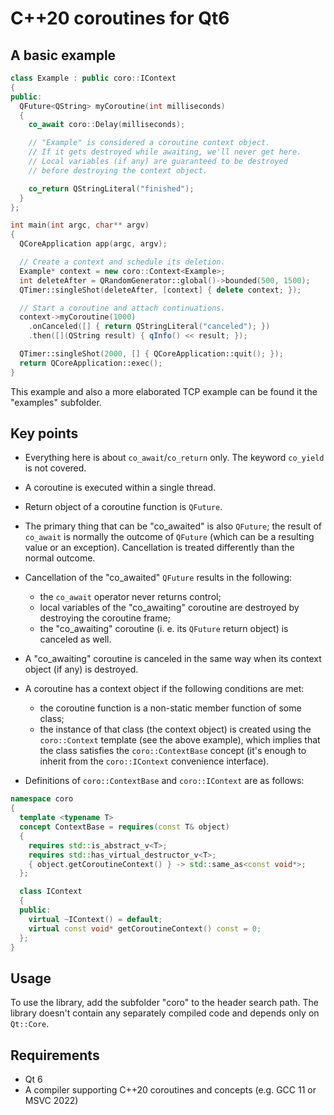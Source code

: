 # C++20 coroutines for Qt6

## A basic example

```C++
class Example : public coro::IContext
{
public:
  QFuture<QString> myCoroutine(int milliseconds)
  {
    co_await coro::Delay(milliseconds);

    // "Example" is considered a coroutine context object.
    // If it gets destroyed while awaiting, we'll never get here.
    // Local variables (if any) are guaranteed to be destroyed
    // before destroying the context object.

    co_return QStringLiteral("finished");
  }
};

int main(int argc, char** argv)
{
  QCoreApplication app(argc, argv);

  // Create a context and schedule its deletion.
  Example* context = new coro::Context<Example>;
  int deleteAfter = QRandomGenerator::global()->bounded(500, 1500);
  QTimer::singleShot(deleteAfter, [context] { delete context; });

  // Start a coroutine and attach continuations.
  context->myCoroutine(1000)
    .onCanceled([] { return QStringLiteral("canceled"); })
    .then([](QString result) { qInfo() << result; });

  QTimer::singleShot(2000, [] { QCoreApplication::quit(); });
  return QCoreApplication::exec();
}
```
This example and also a more elaborated TCP example can be found it the "examples" subfolder.

## Key points

- Everything here is about `co_await`/`co_return` only.
  The keyword `co_yield` is not covered.

- A coroutine is executed within a single thread.

- Return object of a coroutine function is `QFuture`.

- The primary thing that can be "co_awaited" is also `QFuture`;
  the result of `co_await` is normally the outcome of `QFuture`
  (which can be a resulting value or an exception).
  Cancellation is treated differently than the normal outcome.

- Cancellation of the "co_awaited" `QFuture` results in the following:
  - the `co_await` operator never returns control;
  - local variables of the "co_awaiting" coroutine are destroyed by destroying the coroutine frame;
  - the "co_awaiting" coroutine (i. e. its `QFuture` return object) is canceled as well.

- A "co_awaiting" coroutine is canceled in the same way when its context object (if any) is destroyed.

- A coroutine has a context object if the following conditions are met:
  - the coroutine function is a non-static member function of some class;
  - the instance of that class (the context object)
    is created using the `coro::Context` template (see the above example),
    which implies that the class satisfies the `coro::ContextBase` concept
    (it's enough to inherit from the `coro::IContext` convenience interface).

- Definitions of `coro::ContextBase` and `coro::IContext` are as follows:
```C++
namespace coro
{
  template <typename T>
  concept ContextBase = requires(const T& object)
  {
    requires std::is_abstract_v<T>;
    requires std::has_virtual_destructor_v<T>;
    { object.getCoroutineContext() } -> std::same_as<const void*>;
  };

  class IContext
  {
  public:
    virtual ~IContext() = default;
    virtual const void* getCoroutineContext() const = 0;
  };
}

```

## Usage

To use the library, add the subfolder "coro" to the header search path.
The library doesn't contain any separately compiled code and depends only on `Qt::Core`.

## Requirements

- Qt 6
- A compiler supporting C++20 coroutines and concepts (e.g. GCC 11 or MSVC 2022)
